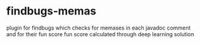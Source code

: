 # findbugs-memas

plugin for findbugs which checks for memases in each javadoc comment and for their fun score
fun score calculated through deep learning solution

